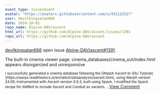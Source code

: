 ```yaml
---
event_type: IssuesEvent
avatar: "https://avatars.githubusercontent.com/u/43112252?"
user: devilkingsatan666
date: 2024-10-01
repo_name: Alpine-DAV/ascent
html_url: https://github.com/Alpine-DAV/ascent/issues/1391
repo_url: https://github.com/Alpine-DAV/ascent
---
```


<a href='https://github.com/devilkingsatan666' target='_blank'>devilkingsatan666</a> open issue <a href='https://github.com/Alpine-DAV/ascent/issues/1391' target='_blank'>Alpine-DAV/ascent#1391</a>.

<p>The built-in cinema viewer page: cinema_databases/cinema_out/index.html appears disorganized and unresponsive</p><small>I successfully generated a cinema database following the [WarpX Ascent In-Situ Tutorial](https://warpx.readthedocs.io/en/latest/dataanalysis/ascent.html), using WarpX version 24.09, instrumented with Ascent version 0.9.3, built using Spack. I modified the Spack recipe for AMReX to include Ascent and Conduit as variants....</small><a href='https://github.com/Alpine-DAV/ascent/issues/1391' target='_blank'>View Comment</a>